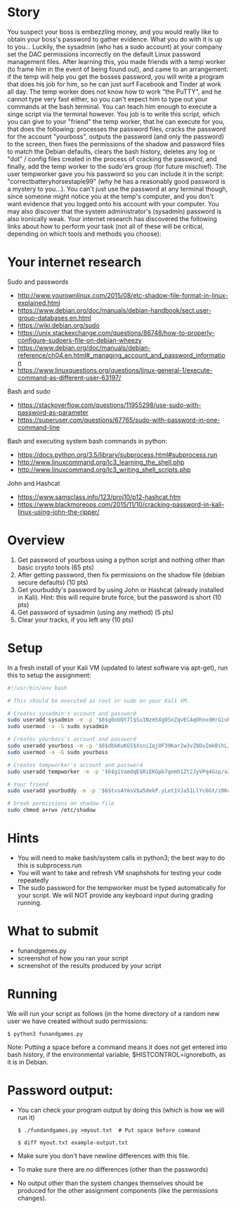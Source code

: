 # Story
You suspect your boss is embezzling money, and you would really like to obtain your boss's password to gather evidence.
What you do with it is up to you...
Luckily, the sysadmin (who has a sudo account) at your company set the DAC permissions incorrectly on the default Linux password management files.
After learning this, you made friends with a temp worker (to frame him in the event of being found out), and came to an arrangement: if the temp will help you get the bosses password, you will write a program that does his job for him, so he can just surf Facebook and Tinder at work all day.
The temp worker does not know how to work "the PuTTY", and he cannot type very fast either, so you can't expect him to type out your commands at the bash terminal.
You can teach him enough to execute a singe script via the terminal however.
You job is to write this script, which you can give to your "friend" the temp worker, that he can execute for you, that does the following: processes the password files, cracks the password for the account "yourboss", outputs the password (and only the password) to the screen, then fixes the permissions of the shadow and password files to match the Debian defaults, clears the bash history, deletes any log or "dot" / config files created in the process of cracking the password, and finally, add the temp worker to the sudo'ers group (for future mischief).
The user tempworker gave you his password so you can include it in the script: "correctbatteryhorsestaple99" (why he has a reasonably good password is a mystery to you...).
You can't just use the password at any terminal though, since someone might notice you at the temp's computer, and you don't want evidence that you logged onto his account with your computer.
You may also discover that the system administrator's (sysadmin) password is also ironically weak.
Your internet research has discovered the following links about how to perform your task (not all of these will be critical, depending on which tools and methods you choose):

# Your internet research
Sudo and passwords
* http://www.yourownlinux.com/2015/08/etc-shadow-file-format-in-linux-explained.html
* https://www.debian.org/doc/manuals/debian-handbook/sect.user-group-databases.en.html
* https://wiki.debian.org/sudo
* https://unix.stackexchange.com/questions/86748/how-to-properly-configure-sudoers-file-on-debian-wheezy
* https://www.debian.org/doc/manuals/debian-reference/ch04.en.html#_managing_account_and_password_information
* https://www.linuxquestions.org/questions/linux-general-1/execute-command-as-different-user-63197/

Bash and sudo
* https://stackoverflow.com/questions/11955298/use-sudo-with-password-as-parameter
* https://superuser.com/questions/67765/sudo-with-password-in-one-command-line

Bash and executing system bash commands in python:
* https://docs.python.org/3.5/library/subprocess.html#subprocess.run
* http://www.linuxcommand.org/lc3_learning_the_shell.php
* http://www.linuxcommand.org/lc3_writing_shell_scripts.php

John and Hashcat
* https://www.samsclass.info/123/proj10/p12-hashcat.htm
* https://www.blackmoreops.com/2015/11/10/cracking-password-in-kali-linux-using-john-the-ripper/

# Overview
1. Get password of yourboss using a python script and nothing other than basic crypto tools (65 pts)
2. After getting password, then fix permissions on the shadow file (debian secure defaults) (10 pts)
3. Get yourbuddy's password by using John or Hashcat (already installed in Kali). Hint: this will require brute force, but the password is short (10 pts)
4. Get password of sysadmin (using any method) (5 pts)
5. Clear your tracks, if you left any (10 pts)

# Setup
In a fresh install of your Kali VM (updated to latest software via apt-get), run this to setup the assignment:

```bash
#!/usr/bin/env bash

# This should be executed as root or sudo on your Kali VM.

# Creates sysadmin's account and password
sudo useradd sysadmin -m -p '$6$g0oUQt7l$Su1Nzm5XgOSnZqvECAqOhnxdHrGiuhqTRRaTEdAOw2jIQzLMx32Tluv3d5lfG7O5UAPM79LKnm4voFa2GJ36O0'
sudo usermod -a -G sudo sysadmin

# Creates yourboss's account and password
sudo useradd yourboss -m -p '$6$dbkKuKGS$XsniIqjOF39Kar2w3vZ8DuImkBihLJ0wR6skCAzwIFTDfbDdgQLYCyzRrcQeouT83didVrrOiXVYVARDpX88L/'
sudo usermod -a -G sudo yourboss

# Creates tempworker's account and password
sudo useradd tempworker -m -p '$6$g1VamdqE$RiEKGpb7gemh1Zt2JyVPq4Gzp/a2wTE5CPxNu97YaFfjS4wqbL2Nj1ousP2NWrUtjoVWw2nm8KdIcHzgzkw7R.'

# Your friend
sudo useradd yourbuddy -m -p '$6$tvsAYmsV$a5dekP.yLet1VJa51LlYc6Gt/z0Kopq8yNldXPMmnjwiPr9stkJ2tP5V.RIjLvktcM3UGV6JXB662.XZl3Mix0'

# break permissions on shadow file
sudo chmod a+rwx /etc/shadow
```

# Hints
* You will need to make bash/system calls in python3; the best way to do this is subprocess.run
* You will want to take and refresh VM snaphshots for testing your code repeatedly
* The sudo password for the tempworker must be typed automatically for your script.
We will NOT provide any keyboard input during grading running.

# What to submit
* funandgames.py
* screenshot of how you ran your script
* screenshot of the results produced by your script

# Running
We will run your script as follows (in the home directory of a random new user we have created without sudo permissions:

`$ python3 funandgames.py`

Note: Putting a space before a command means it does not get entered into bash history, if the environmental variable, $HISTCONTROL=ignoreboth, as it is in Debian.

# Password output:
* You can check your program output by doing this (which is how we will run it)

    `$ ./fundandgames.py >myout.txt  # Put space before command`

    `$ diff myout.txt example-output.txt`

* Make sure you don't have newline differences with this file. 
* To make sure there are no differences (other than the passwords)
* No output other than the system changes themselves should be produced for the other assignment components (like the permissions changes).

